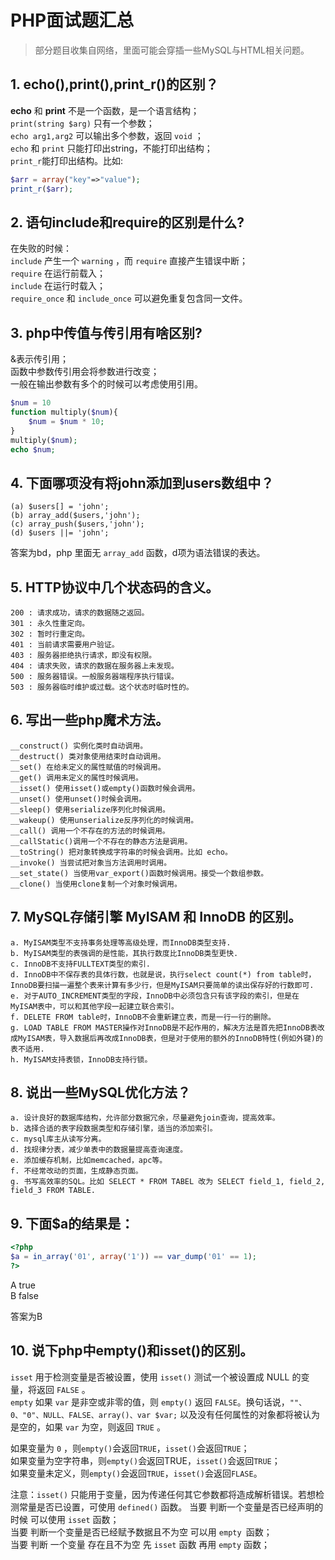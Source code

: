 # PHP面试题汇总

>    部分题目收集自网络，里面可能会穿插一些MySQL与HTML相关问题。

## 1. echo(),print(),print_r()的区别？

**echo** 和 **print** 不是一个函数，是一个语言结构；  
`print(string $arg)` 只有一个参数；  
`echo arg1,arg2` 可以输出多个参数，返回 `void` ；  
`echo` 和 `print` 只能打印出string，不能打印出结构；  
`print_r`能打印出结构。比如:

```php
$arr = array("key"=>"value");
print_r($arr);
```

## 2. 语句include和require的区别是什么?

在失败的时候：  
`include` 产生一个 `warning` ，而 `require` 直接产生错误中断；  
`require` 在运行前载入；  
`include` 在运行时载入；  
`require_once` 和 `include_once` 可以避免重复包含同一文件。  

## 3. php中传值与传引用有啥区别?

&表示传引用；  
函数中参数传引用会将参数进行改变；  
一般在输出参数有多个的时候可以考虑使用引用。  

```php
$num = 10
function multiply($num){
    $num = $num * 10;
}
multiply($num);
echo $num;
```

## 4. 下面哪项没有将john添加到users数组中？

```
(a) $users[] = 'john';
(b) array_add($users,'john');
(c) array_push($users,'john');
(d) $users ||= 'john';
```
答案为bd，php 里面无 `array_add` 函数，d项为语法错误的表达。

## 5. HTTP协议中几个状态码的含义。

```
200 : 请求成功，请求的数据随之返回。
301 : 永久性重定向。
302 : 暂时行重定向。
401 : 当前请求需要用户验证。
403 : 服务器拒绝执行请求，即没有权限。
404 : 请求失败，请求的数据在服务器上未发现。
500 : 服务器错误。一般服务器端程序执行错误。
503 : 服务器临时维护或过载。这个状态时临时性的。
```
## 6. 写出一些php魔术方法。

```
__construct() 实例化类时自动调用。
__destruct() 类对象使用结束时自动调用。
__set() 在给未定义的属性赋值的时候调用。
__get() 调用未定义的属性时候调用。
__isset() 使用isset()或empty()函数时候会调用。
__unset() 使用unset()时候会调用。
__sleep() 使用serialize序列化时候调用。
__wakeup() 使用unserialize反序列化的时候调用。
__call() 调用一个不存在的方法的时候调用。
__callStatic()调用一个不存在的静态方法是调用。
__toString() 把对象转换成字符串的时候会调用。比如 echo。
__invoke() 当尝试把对象当方法调用时调用。
__set_state() 当使用var_export()函数时候调用。接受一个数组参数。
__clone() 当使用clone复制一个对象时候调用。
```

## 7. MySQL存储引擎 MyISAM 和 InnoDB 的区别。

```
a. MyISAM类型不支持事务处理等高级处理，而InnoDB类型支持.
b. MyISAM类型的表强调的是性能，其执行数度比InnoDB类型更快.
c. InnoDB不支持FULLTEXT类型的索引.
d. InnoDB中不保存表的具体行数，也就是说，执行select count(*) from table时，InnoDB要扫描一遍整个表来计算有多少行，但是MyISAM只要简单的读出保存好的行数即可.
e. 对于AUTO_INCREMENT类型的字段，InnoDB中必须包含只有该字段的索引，但是在MyISAM表中，可以和其他字段一起建立联合索引。
f. DELETE FROM table时，InnoDB不会重新建立表，而是一行一行的删除。
g. LOAD TABLE FROM MASTER操作对InnoDB是不起作用的，解决方法是首先把InnoDB表改成MyISAM表，导入数据后再改成InnoDB表，但是对于使用的额外的InnoDB特性(例如外键)的表不适用.
h. MyISAM支持表锁，InnoDB支持行锁。
```

## 8. 说出一些MySQL优化方法？

```
a. 设计良好的数据库结构，允许部分数据冗余，尽量避免join查询，提高效率。
b. 选择合适的表字段数据类型和存储引擎，适当的添加索引。
c. mysql库主从读写分离。
d. 找规律分表，减少单表中的数据量提高查询速度。
e. 添加缓存机制，比如memcached，apc等。
f. 不经常改动的页面，生成静态页面。
g. 书写高效率的SQL。比如 SELECT * FROM TABEL 改为 SELECT field_1, field_2, field_3 FROM TABLE.
```

## 9. 下面$a的结果是：
```php
<?php
$a = in_array('01', array('1')) == var_dump('01' == 1);
?>
```
A true   
B false  

答案为B

## 10. 说下php中empty()和isset()的区别。

`isset` 用于检测变量是否被设置，使用 `isset()` 测试一个被设置成 NULL 的变量，将返回 `FALSE` 。  
`empty` 如果 `var` 是非空或非零的值，则 `empty()` 返回 `FALSE`。换句话说，`""、0、"0"、NULL、FALSE、array()、var $var;` 以及没有任何属性的对象都将被认为是空的，如果 `var` 为空，则返回 `TRUE` 。

如果变量为 `0` ，则`empty()`会返回`TRUE`，`isset()`会返回`TRUE`；  
如果变量为空字符串，则`empty()`会返回TRUE，`isset()`会返回`TRUE`；  
如果变量未定义，则`empty()`会返回`TRUE`，`isset()`会返回`FLASE`。

注意：`isset()` 只能用于变量，因为传递任何其它参数都将造成解析错误。若想检测常量是否已设置，可使用 `defined()` 函数。
当要 判断一个变量是否已经声明的时候 可以使用 `isset` 函数；  
当要 判断一个变量是否已经赋予数据且不为空 可以用 `empty `函数；  
当要 判断 一个变量 存在且不为空 先 `isset` 函数 再用 `empty` 函数；  

